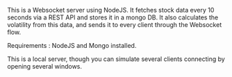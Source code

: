 This is a Websocket server using NodeJS.
It fetches stock data every 10 seconds via a REST API and stores it in a mongo DB.
It also calculates the volatility from this data, and sends it to every client
through the Websocket flow.

Requirements : NodeJS and Mongo installed.

This is a local server, though you can simulate several clients connecting by
opening several windows.
